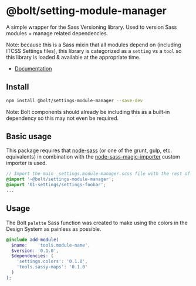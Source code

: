 # @bolt/setting-module-manager

A simple wrapper for the Sass Versioning library. Used to version Sass modules + manage related dependencies.

Note: because this is a Sass mixin that all modules depend on (including ITCSS Settings files), this library is categorized as a `setting` vs a `tool` so this library is loaded & available at the appropriate time.


- [Documentation](https://boltdesignsystem.com/sassdoc/#setting:colors)

## Install
```bash
npm install @bolt/settings-module-manager --save-dev
```
Note: Bolt components should already be including this as a built-in dependency so this may not even be required.  


## Basic usage
This package requires that [node-sass](https://github.com/sass/node-sass) (or one of the grunt, gulp, etc. equivalents) in combination with the [node-sass-magic-importer](https://github.com/maoberlehner/node-sass-magic-importer) custom importer is used.

```scss
// Import the main _settings.module-manager.scss file with the rest of your ITCSS variables / config files.
@import '~@bolt/settings-module-manager';
@import '01-settings/settings-foobar';
...
```


## Usage
The Bolt `palette` Sass function was created to make using the colors in the Design System as painless as possible.

```scss
@include add-module(
  $name:    'tools.module-name',
  $version: '0.1.0',
  $dependencies: (
    'settings.colors': '0.1.0',
    'tools.sassy-maps': '0.1.0'
  )
);
```
